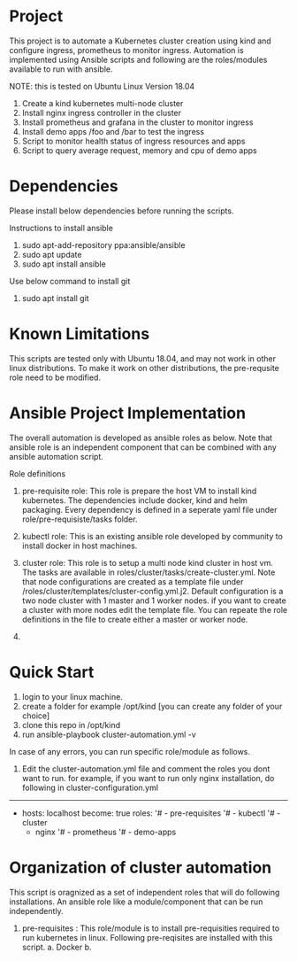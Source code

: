 # Project
This project is to automate a Kubernetes cluster creation using kind and configure ingress, prometheus to monitor ingress. Automation is implemented using Ansible scripts and following are the roles/modules available to run with ansible.

NOTE: this is  tested on Ubuntu Linux Version 18.04

1. Create a kind kubernetes multi-node  cluster
2. Install nginx ingress controller  in the  cluster
3. Install prometheus and grafana in the cluster to monitor ingress
4. Install demo apps /foo and /bar to test the ingress
5. Script  to monitor health status of ingress resources and apps
6. Script to query average request, memory and cpu of demo apps


# Dependencies
Please install below dependencies before running the scripts.

Instructions to  install  ansible 
1.  sudo apt-add-repository ppa:ansible/ansible
2.  sudo apt update
3.  sudo apt install ansible

Use below command  to install  git 
1. sudo apt install git

# Known Limitations
This scripts are tested only with Ubuntu 18.04, and may not work in other linux distributions. To make it work on other distributions, the pre-requsite role need to be modified.

# Ansible Project Implementation
The overall automation is developed as ansible roles as below. Note that ansible role is an independent component that can be combined with any ansible automation script.

Role definitions
1. pre-requisite role: This role is prepare the host VM to install kind kubernetes. The dependencies include docker, kind and helm packaging.
   Every dependency is defined in a seperate yaml file under role/pre-requisiste/tasks folder. 
2. kubectl role: This is an existing ansible role developed by community to install docker in host machines. 
3. cluster role: This role is to setup a multi node kind cluster in host vm. The tasks are available in roles/cluster/tasks/create-cluster.yml. 
   Note that node configurations are created as a template file under /roles/cluster/templates/cluster-config.yml.j2. Default configuration is a two node cluster    with 1 master and 1 worker nodes. if you want to create a cluster with more nodes edit the template file. You can repeate the role definitions in the file to    create either a master or worker node.
   
5. 

# Quick Start

1. login to your linux machine.
2. create  a folder for example /opt/kind [you can  create any folder of your choice]
3. clone this repo in /opt/kind
4. run  ansible-playbook cluster-automation.yml -v 

In case of any errors,  you can run specific role/module as follows.
1. Edit the cluster-automation.yml file  and comment the roles you dont want to run. for  example,  if  you want to run only nginx installation,  do following in  cluster-configuration.yml

---

- hosts: localhost
  become: true
  roles:
'#    - pre-requisites
'#    - kubectl
'#    - cluster
    - nginx
'#   - prometheus
'#    - demo-apps


# Organization of cluster automation
This  script  is oragnized as a set of independent roles that will  do following installations.  An  ansible role like a module/component  that can be run independently.

1. pre-requisites : This role/module is to install pre-requisities required  to run kubernetes in linux. Following  pre-reqisites are installed with this script.
   a. Docker
   b. 
   



